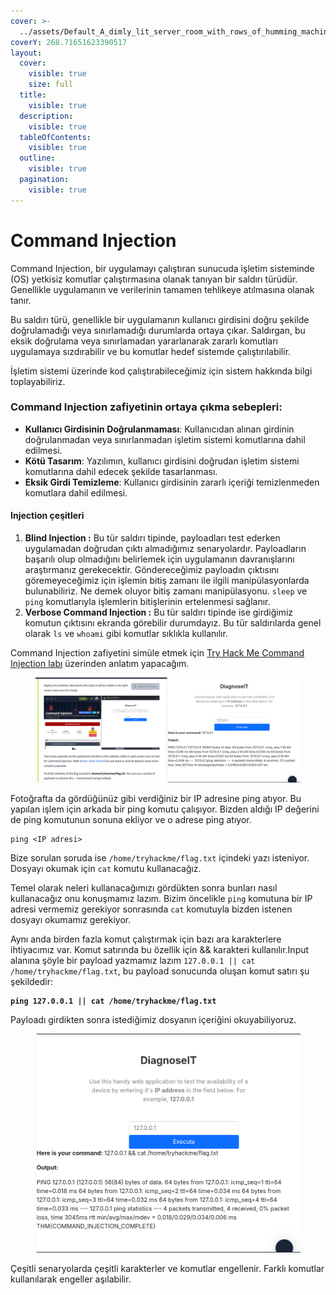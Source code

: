 ```yaml
---
cover: >-
  ../assets/Default_A_dimly_lit_server_room_with_rows_of_humming_machines_1.jpg
coverY: 268.71651623390517
layout:
  cover:
    visible: true
    size: full
  title:
    visible: true
  description:
    visible: true
  tableOfContents:
    visible: true
  outline:
    visible: true
  pagination:
    visible: true
---
```


# Command Injection

Command Injection, bir uygulamayı çalıştıran sunucuda işletim sisteminde (OS)  yetkisiz komutlar çalıştırmasına olanak tanıyan bir saldırı türüdür. Genellikle uygulamanın ve verilerinin tamamen tehlikeye atılmasına olanak tanır.

Bu saldırı türü, genellikle bir uygulamanın kullanıcı girdisini doğru şekilde doğrulamadığı veya sınırlamadığı durumlarda ortaya çıkar. Saldırgan, bu eksik doğrulama veya sınırlamadan yararlanarak zararlı komutları uygulamaya sızdırabilir ve bu komutlar hedef sistemde çalıştırılabilir.

İşletim sistemi üzerinde kod çalıştırabileceğimiz için sistem hakkında bilgi toplayabiliriz.

### Command Injection zafiyetinin ortaya çıkma sebepleri:

* **Kullanıcı Girdisinin Doğrulanmaması**: Kullanıcıdan alınan girdinin doğrulanmadan veya sınırlanmadan işletim sistemi komutlarına dahil edilmesi.
* **Kötü Tasarım**: Yazılımın, kullanıcı girdisini doğrudan işletim sistemi komutlarına dahil edecek şekilde tasarlanması.
* **Eksik Girdi Temizleme**: Kullanıcı girdisinin zararlı içeriği temizlenmeden komutlara dahil edilmesi.

#### Injection çeşitleri

1. **Blind Injection :** Bu tür saldırı tipinde, payloadları test ederken uygulamadan doğrudan çıktı almadığımız senaryolardır. Payloadların başarılı olup olmadığını belirlemek için uygulamanın davranışlarını araştırmanız gerekecektir. Göndereceğimiz payloadın çıktısını göremeyeceğimiz için işlemin bitiş zamanı ile ilgili manipülasyonlarda bulunabiliriz. Ne demek oluyor bitiş zamanı manipülasyonu. `sleep` ve `ping` komutlarıyla işlemlerin bitişlerinin ertelenmesi sağlanır.
2. **Verbose Command Injection :** Bu tür saldırı tipinde ise girdiğimiz komutun çıktısını ekranda görebilir durumdayız. Bu tür saldırılarda genel olarak `ls` ve `whoami` gibi komutlar sıklıkla kullanılır.

Command Injection zafiyetini simüle etmek için [Try Hack Me Command Injection labı](https://tryhackme.com/r/room/oscommandinjection) üzerinden anlatım yapacağım.

<figure><img src="../assets/command/commandfirst.png" alt=""><figcaption></figcaption></figure>

Fotoğrafta da gördüğünüz gibi verdiğiniz bir IP adresine ping atıyor. Bu yapılan işlem için arkada bir ping komutu çalışıyor. Bizden aldığı IP değerini de ping komutunun sonuna ekliyor ve o adrese ping atıyor.

```
ping <IP adresi>
```

Bize sorulan soruda ise `/home/tryhackme/flag.txt` içindeki yazı isteniyor. Dosyayı okumak için `cat` komutu kullanacağız.

Temel olarak neleri kullanacağımızı gördükten sonra bunları nasıl kullanacağız onu konuşmamız lazım. Bizim öncelikle `ping` komutuna bir IP adresi vermemiz gerekiyor sonrasında `cat` komutuyla bizden istenen dosyayı okumamız gerekiyor.

Aynı anda birden fazla komut çalıştırmak için bazı ara karakterlere ihtiyacımız var. Komut satırında bu özellik için && karakteri kullanılır.Input alanına şöyle bir payload yazmamız lazım `127.0.0.1 || cat /home/tryhackme/flag.txt`, bu payload sonucunda oluşan komut satırı şu şekildedir:

<pre><code><strong>ping 127.0.0.1 || cat /home/tryhackme/flag.txt
</strong></code></pre>

Payloadı girdikten sonra istediğimiz dosyanın içeriğini okuyabiliyoruz.

<figure><img src="../assets/command/commandShell.png" alt=""><figcaption></figcaption></figure>

Çeşitli senaryolarda çeşitli karakterler ve komutlar engellenir. Farklı komutlar kullanılarak engeller aşılabilir.
